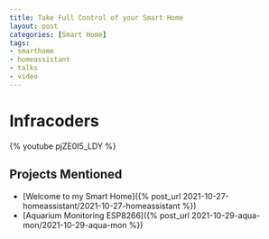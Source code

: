 ```yaml
---
title: Take Full Control of your Smart Home
layout: post
categories: [Smart Home]
tags:
- smarthome
- homeassistant
- talks
- video
---
```


# Infracoders

{% youtube pjZE0I5_LDY %}


## Projects Mentioned

* [Welcome to my Smart Home]({% post_url 2021-10-27-homeassistant/2021-10-27-homeassistant %})
* [Aquarium Monitoring ESP8266]({% post_url 2021-10-29-aqua-mon/2021-10-29-aqua-mon %})

